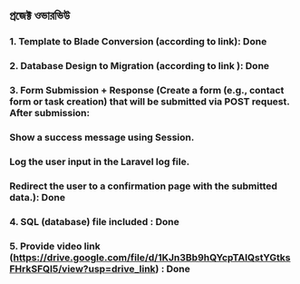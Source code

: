 
## প্রজেক্ট ওভারভিউ 

### 1. Template to Blade Conversion (according to link): Done

### 2. Database Design to Migration (according to link ): Done

### 3. Form Submission + Response (Create a form (e.g., contact form or task creation) that will be submitted via POST request. After submission:

   ### Show a success message using Session.

   ### Log the user input in the Laravel log file.

   ### Redirect the user to a confirmation page with the submitted data.): Done
### 4. SQL (database) file included : Done 
### 5. Provide video link (https://drive.google.com/file/d/1KJn3Bb9hQYcpTAIQstYGtksFHrkSFQI5/view?usp=drive_link) : Done

